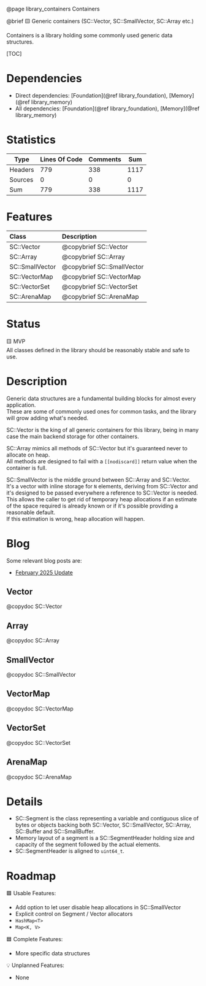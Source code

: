 @page library_containers Containers

@brief 🟨 Generic containers (SC::Vector, SC::SmallVector, SC::Array etc.)

Containers is a library holding some commonly used generic data structures.

[TOC]

# Dependencies
- Direct dependencies: [Foundation](@ref library_foundation), [Memory](@ref library_memory)
- All dependencies: [Foundation](@ref library_foundation), [Memory](@ref library_memory)

# Statistics
| Type      | Lines Of Code | Comments  | Sum   |
|-----------|---------------|-----------|-------|
| Headers   | 779			| 338		| 1117	|
| Sources   | 0			| 0		| 0	|
| Sum       | 779			| 338		| 1117	|

# Features
| Class                             | Description                               |
|:----------------------------------|:------------------------------------------|
| SC::Vector                        | @copybrief SC::Vector                     |
| SC::Array                         | @copybrief SC::Array                      |
| SC::SmallVector                   | @copybrief SC::SmallVector                |
| SC::VectorMap                     | @copybrief SC::VectorMap                  |
| SC::VectorSet                     | @copybrief SC::VectorSet                  |
| SC::ArenaMap                      | @copybrief SC::ArenaMap                   |

# Status
🟨 MVP  
All classes defined in the library should be reasonably stable and safe to use.  

# Description

Generic data structures are a fundamental building blocks for almost every application.  
These are some of commonly used ones for common tasks, and the library will grow adding what's needed.

SC::Vector is the king of all generic containers for this library, being in many case the main backend storage for other containers.

SC::Array mimics all methods of SC::Vector but it's guaranteed never to allocate on heap.  
All methods are designed to fail with a `[[nodiscard]]` return value when the container is full.

SC::SmallVector is the middle ground between SC::Array and SC::Vector.  
It's a vector with inline storage for `N` elements, deriving from SC::Vector and it's designed to be passed everywhere a reference to SC::Vector is needed. This allows the caller to get rid of temporary heap allocations if an estimate of the space required is already known or if it's possible providing a reasonable default.  
If this estimation is wrong, heap allocation will happen.

# Blog

Some relevant blog posts are:

- [February 2025 Update](https://pagghiu.github.io/site/blog/2025-02-28-SaneCppLibrariesUpdate.html)

## Vector

@copydoc SC::Vector

## Array

@copydoc SC::Array

## SmallVector

@copydoc SC::SmallVector

## VectorMap

@copydoc SC::VectorMap

## VectorSet

@copydoc SC::VectorSet

## ArenaMap

@copydoc SC::ArenaMap

# Details
- SC::Segment is the class representing a variable and contiguous slice of bytes or objects backing both SC::Vector, SC::SmallVector, SC::Array, SC::Buffer and SC::SmallBuffer.  
- Memory layout of a segment is a SC::SegmentHeader holding size and capacity of the segment followed by the actual elements. 
- SC::SegmentHeader is aligned to `uint64_t`.

# Roadmap

🟩 Usable Features:
- Add option to let user disable heap allocations in SC::SmallVector
- Explicit control on Segment / Vector allocators
- `HashMap<T>`
- `Map<K, V>`

🟦 Complete Features:
- More specific data structures

💡 Unplanned Features:
- None